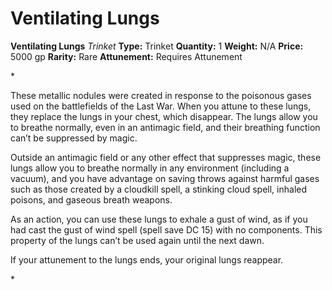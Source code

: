 # Ventilating Lungs

**Ventilating Lungs**
_Trinket_
**Type:** Trinket
**Quantity:** 1
**Weight:** N/A
**Price:** 5000 gp
**Rarity:** Rare
**Attunement:** Requires Attunement

*<p>These metallic nodules were created in response to the poisonous gases used on the battlefields of the Last War. When you attune to these lungs, they replace the lungs in your chest, which disappear. The lungs allow you to breathe normally, even in an antimagic field, and their breathing function can’t be suppressed by magic.

Outside an antimagic field or any other effect that suppresses magic, these lungs allow you to breathe normally in any environment (including a vacuum), and you have advantage on saving throws against harmful gases such as those created by a cloudkill spell, a stinking cloud spell, inhaled poisons, and gaseous breath weapons.

As an action, you can use these lungs to exhale a gust of wind, as if you had cast the gust of wind spell (spell save DC 15) with no components. This property of the lungs can’t be used again until the next dawn.

If your attunement to the lungs ends, your original lungs reappear.</p>*